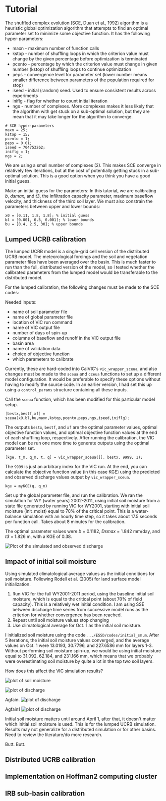 # Tutorial

The shuffled complex evolution (SCE, Duan et al., 1992) algorithm is a heuristic global optimization algorithm that attempts to find an optimal parameter set to minimize some objective function. It has the following hyper-parameters:

* maxn - maximum number of function calls
* kstop - number of shuffling loops in which the criterion value must change by the given percentage before optimization is terminated
* pcento - percentage by which the criterion value must change in given number (kstop) of shuffling loops to continue optimization
* peps - convergence level for parameter set (lower number means smaller difference between parameters of the population required for stop)
* iseed - initial (random) seed. Used to ensure consistent results across experiments
* iniflg - flag for whether to count initial iteration
* ngs - number of complexes. More complexes makes it less likely that the algorithm with get stuck on a sub-optimal solution, but they are mean that it may take longer for the algorithm to converge.

```
# SCE hyper-parameters
maxn = 25;
kstop = 15; 
pcento = 1; 
peps = 0.01; 
iseed = 704753262; 
iniflg = 1; 
ngs = 2;
```

We are using a small number of complexes (2). This makes SCE converge in relatively few iterations, but at the cost of potentially getting stuck in a sub-optimal solution. This is a good option when you think you have a good initial guess.

Make an initial guess for the parameters: In this tutorial, we are calibrating *b*, *dsmax*, and *t3*, the infiltration capacity parameter, maximum baseflow velocity, and thickness of the third soil layer. We must also constrain the parameters between upper and lower bounds:

```
x0 = [0.11, 1.8, 1.8]; % initial guess
bl = [0.001, 0.5, 0.001]; % lower bounds
bu = [0.4, 2.5, 30]; % upper bounds
```

## Lumped UCRB calibration

The lumped UCRB model is a single-grid cell version of the distributed UCRB model. The meteorological forcings and the soil and vegetation parameter files have been averaged over the basin. This is much faster to run than the full, distributed version of the model, so I tested whether the calibrated parameters from the lumped model would be transferable to the distributed model.

For the lumped calibration, the following changes must be made to the SCE codes: 

Needed inputs: 
* name of soil parameter file
* name of global parameter file
* location of VIC run command
* name of VIC output file
* number of days of spin-up
* columns of baseflow and runoff in the VIC output file
* basin area
* name of validation data
* choice of objective function
* which parameters to calibrate

Currently, these are hard-coded into CalVIC's `vic_wrapper_sceua`, and also changes must be made to the `sceua` and `cceua` functions to set up a different model configuration. It would be preferable to specify these options without having to modify the source code. In an earlier version, I had set this up using a `control_params` structure containing all these inputs.

Call the `sceua` function, which has been modified for this particular model setup. 

```
[bestx,bestf,xf] = sceua(x0,bl,bu,maxn,kstop,pcento,peps,ngs,iseed,iniflg);
```

The outputs `bestx`, `bestf`, and `xf` are the optimal parameter values, optimal objective function values, and optimal objective function values at the end of each shuffling loop, respectively. After running the calibration, the VIC model can be run one more time to generate outputs using the optimal parameter set.

```
[kge, t_m, q_m, t, q] = vic_wrapper_sceua([], bestx, 9999, 1);
```

The `9999` is just an arbitrary index for the VIC run. At the end, you can calculate the objective function value (in this case KGE) using the predicted and observed discharge values output by `vic_wrapper_sceua`. 

```
kge = myKGE(q, q_m)
```

Set up the global parameter file, and run the calibration. We ran the simulation for WY (water years) 2002-2011, using initial soil moisture from a state file generated by running VIC for WY2001, starting with initial soil moisture (init_moist) equal to 70% of the critical point. This is a water-balance simulation with an hourly time step, so it takes about 17.5 seconds per function call. Takes about 8 minutes for the calibration.

The optimal parameter values were *b* = 0.1182, *Dsmax* = 1.842 mm/day, and *t3* = 1.826 m, with a KGE of 0.38.

![Plot of the simulated and observed discharge](/img/pred_v_obs_cal.png)

## Impact of initial soil moisture

Using simulated climatological average values as the initial conditions for soil moisture. Following Rodell et al. (2005) for land surface model initialization. 

1. Run VIC for the full WY2001-2011 period, using the baseline initial soil moisture, which is equal to the critical point (about 70% of field capacity). This is a relatively wet initial condition. I am using SSE between discharge time series from successive model runs as the criterion for whether convergence has been reached.
1. Repeat until soil moisture values stop changing
1. Use climatological average for Oct. 1 as the initial soil moisture.

I initialized soil moisture using the code `.../ESSD/codes/initial_sm.m`. After 5 iterations, the initial soil moisture values converged, and the average values on Oct. 1 were 13.0193, 30.7796, and 227.6586 mm for layers 1-3. Without performing soil moisture spin-up, we would be using initial moisture equal to 31.092, 62.184, and 231.166 mm, which means that we probably were overestimating soil moisture by quite a lot in the top two soil layers.

How does this affect the VIC simulation results?

![plot of soil moisture](/docs/img/soil_moisture_spinup.png)


![plot of discharge](/docs/img/q_spinup.png)

Agfain.
![plot of discharge](https://jschap1.github.io/CalVIC/img/q_spinup.png)


Agfain1
![plot of discharge](/img/q_spinup.png)




Initial soil moisture matters until around April 1, after that, it doesn't matter which initial soil moisture is used. This is for the lumped UCRB simulation. Results may not generalize for a distributed simulation or for other basins. Need to review the literature/do more research.

Butt. Butt.

## Distributed UCRB calibration

## Implementation on Hoffman2 computing cluster

## IRB sub-basin calibration